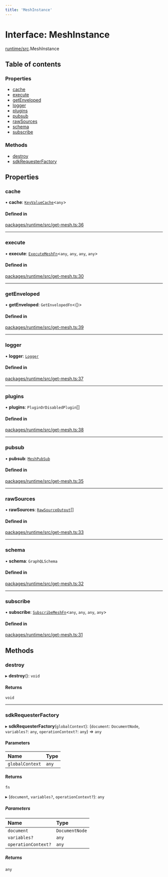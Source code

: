 ```yaml
---
title: 'MeshInstance'
---
```


# Interface: MeshInstance

[runtime/src](../modules/runtime_src).MeshInstance

## Table of contents

### Properties

- [cache](runtime_src.MeshInstance#cache)
- [execute](runtime_src.MeshInstance#execute)
- [getEnveloped](runtime_src.MeshInstance#getenveloped)
- [logger](runtime_src.MeshInstance#logger)
- [plugins](runtime_src.MeshInstance#plugins)
- [pubsub](runtime_src.MeshInstance#pubsub)
- [rawSources](runtime_src.MeshInstance#rawsources)
- [schema](runtime_src.MeshInstance#schema)
- [subscribe](runtime_src.MeshInstance#subscribe)

### Methods

- [destroy](runtime_src.MeshInstance#destroy)
- [sdkRequesterFactory](runtime_src.MeshInstance#sdkrequesterfactory)

## Properties

### cache

• **cache**: [`KeyValueCache`](types_src.KeyValueCache)\<`any`>

#### Defined in

[packages/runtime/src/get-mesh.ts:36](https://github.com/Urigo/graphql-mesh/blob/master/packages/runtime/src/get-mesh.ts#L36)

___

### execute

• **execute**: [`ExecuteMeshFn`](../modules/runtime_src#executemeshfn)\<`any`, `any`, `any`, `any`>

#### Defined in

[packages/runtime/src/get-mesh.ts:30](https://github.com/Urigo/graphql-mesh/blob/master/packages/runtime/src/get-mesh.ts#L30)

___

### getEnveloped

• **getEnveloped**: `GetEnvelopedFn`\<{}>

#### Defined in

[packages/runtime/src/get-mesh.ts:39](https://github.com/Urigo/graphql-mesh/blob/master/packages/runtime/src/get-mesh.ts#L39)

___

### logger

• **logger**: [`Logger`](../modules/types_src#logger)

#### Defined in

[packages/runtime/src/get-mesh.ts:37](https://github.com/Urigo/graphql-mesh/blob/master/packages/runtime/src/get-mesh.ts#L37)

___

### plugins

• **plugins**: `PluginOrDisabledPlugin`[]

#### Defined in

[packages/runtime/src/get-mesh.ts:38](https://github.com/Urigo/graphql-mesh/blob/master/packages/runtime/src/get-mesh.ts#L38)

___

### pubsub

• **pubsub**: [`MeshPubSub`](types_src.MeshPubSub)

#### Defined in

[packages/runtime/src/get-mesh.ts:35](https://github.com/Urigo/graphql-mesh/blob/master/packages/runtime/src/get-mesh.ts#L35)

___

### rawSources

• **rawSources**: [`RawSourceOutput`](../modules/types_src#rawsourceoutput)[]

#### Defined in

[packages/runtime/src/get-mesh.ts:33](https://github.com/Urigo/graphql-mesh/blob/master/packages/runtime/src/get-mesh.ts#L33)

___

### schema

• **schema**: `GraphQLSchema`

#### Defined in

[packages/runtime/src/get-mesh.ts:32](https://github.com/Urigo/graphql-mesh/blob/master/packages/runtime/src/get-mesh.ts#L32)

___

### subscribe

• **subscribe**: [`SubscribeMeshFn`](../modules/runtime_src#subscribemeshfn)\<`any`, `any`, `any`, `any`>

#### Defined in

[packages/runtime/src/get-mesh.ts:31](https://github.com/Urigo/graphql-mesh/blob/master/packages/runtime/src/get-mesh.ts#L31)

## Methods

### destroy

▸ **destroy**(): `void`

#### Returns

`void`

___

### sdkRequesterFactory

▸ **sdkRequesterFactory**(`globalContext`): (`document`: `DocumentNode`, `variables?`: `any`, `operationContext?`: `any`) => `any`

#### Parameters

| Name | Type |
| :------ | :------ |
| `globalContext` | `any` |

#### Returns

`fn`

▸ (`document`, `variables?`, `operationContext?`): `any`

##### Parameters

| Name | Type |
| :------ | :------ |
| `document` | `DocumentNode` |
| `variables?` | `any` |
| `operationContext?` | `any` |

##### Returns

`any`
